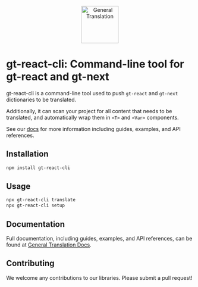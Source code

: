 <p align="center">
  <a href="https://generaltranslation.com" target="_blank">
    <img src="https://generaltranslation.com/gt-logo-light.svg" alt="General Translation" width="100" height="100">
  </a>
</p>

# gt-react-cli: Command-line tool for gt-react and gt-next

gt-react-cli is a command-line tool used to push `gt-react` and `gt-next` dictionaries to be translated.

Additionally, it can scan your project for all content that needs to be translated, and automatically wrap them in `<T>` and `<Var>` components.

See our [docs](https://generaltranslation.com/docs) for more information including guides, examples, and API references.

## Installation

```bash
npm install gt-react-cli
```

## Usage

```bash
npx gt-react-cli translate
npx gt-react-cli setup
```

## Documentation

Full documentation, including guides, examples, and API references, can be found at [General Translation Docs](generaltranslation.com/docs).

## Contributing

We welcome any contributions to our libraries. Please submit a pull request!
